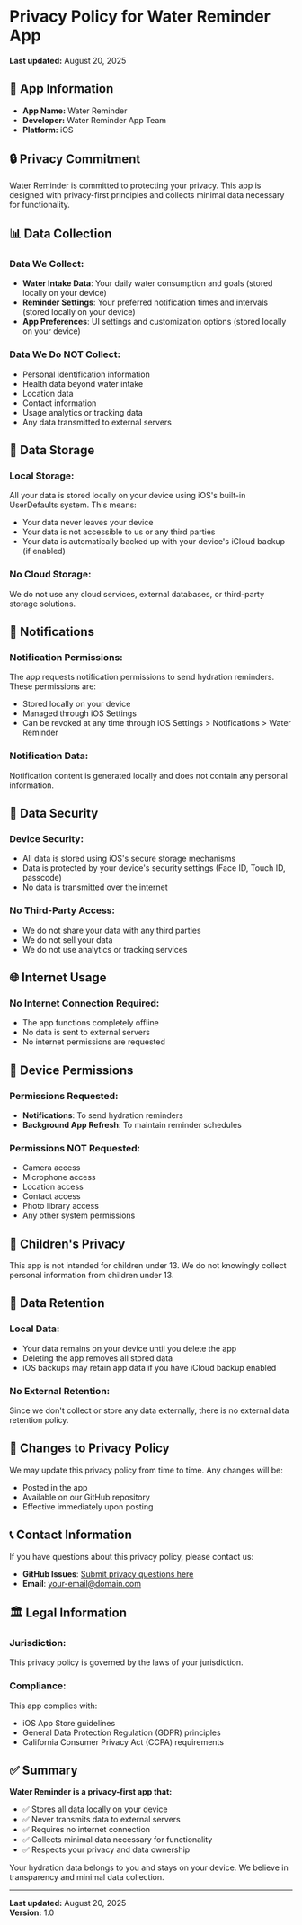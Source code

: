 # Privacy Policy for Water Reminder App

**Last updated:** August 20, 2025

## 📱 App Information
- **App Name:** Water Reminder
- **Developer:** Water Reminder App Team
- **Platform:** iOS

## 🔒 Privacy Commitment

Water Reminder is committed to protecting your privacy. This app is designed with privacy-first principles and collects minimal data necessary for functionality.

## 📊 Data Collection

### **Data We Collect:**
- **Water Intake Data**: Your daily water consumption and goals (stored locally on your device)
- **Reminder Settings**: Your preferred notification times and intervals (stored locally on your device)
- **App Preferences**: UI settings and customization options (stored locally on your device)

### **Data We Do NOT Collect:**
- Personal identification information
- Health data beyond water intake
- Location data
- Contact information
- Usage analytics or tracking data
- Any data transmitted to external servers

## 💾 Data Storage

### **Local Storage:**
All your data is stored locally on your device using iOS's built-in UserDefaults system. This means:
- Your data never leaves your device
- Your data is not accessible to us or any third parties
- Your data is automatically backed up with your device's iCloud backup (if enabled)

### **No Cloud Storage:**
We do not use any cloud services, external databases, or third-party storage solutions.

## 🔔 Notifications

### **Notification Permissions:**
The app requests notification permissions to send hydration reminders. These permissions are:
- Stored locally on your device
- Managed through iOS Settings
- Can be revoked at any time through iOS Settings > Notifications > Water Reminder

### **Notification Data:**
Notification content is generated locally and does not contain any personal information.

## 🔐 Data Security

### **Device Security:**
- All data is stored using iOS's secure storage mechanisms
- Data is protected by your device's security settings (Face ID, Touch ID, passcode)
- No data is transmitted over the internet

### **No Third-Party Access:**
- We do not share your data with any third parties
- We do not sell your data
- We do not use analytics or tracking services

## 🌐 Internet Usage

### **No Internet Connection Required:**
- The app functions completely offline
- No data is sent to external servers
- No internet permissions are requested

## 📱 Device Permissions

### **Permissions Requested:**
- **Notifications**: To send hydration reminders
- **Background App Refresh**: To maintain reminder schedules

### **Permissions NOT Requested:**
- Camera access
- Microphone access
- Location access
- Contact access
- Photo library access
- Any other system permissions

## 👥 Children's Privacy

This app is not intended for children under 13. We do not knowingly collect personal information from children under 13.

## 🔄 Data Retention

### **Local Data:**
- Your data remains on your device until you delete the app
- Deleting the app removes all stored data
- iOS backups may retain app data if you have iCloud backup enabled

### **No External Retention:**
Since we don't collect or store any data externally, there is no external data retention policy.

## 📝 Changes to Privacy Policy

We may update this privacy policy from time to time. Any changes will be:
- Posted in the app
- Available on our GitHub repository
- Effective immediately upon posting

## 📞 Contact Information

If you have questions about this privacy policy, please contact us:

- **GitHub Issues**: [Submit privacy questions here](https://github.com/yourusername/WaterReminderApp/issues)
- **Email**: [your-email@domain.com](mailto:your-email@domain.com)

## 🏛️ Legal Information

### **Jurisdiction:**
This privacy policy is governed by the laws of your jurisdiction.

### **Compliance:**
This app complies with:
- iOS App Store guidelines
- General Data Protection Regulation (GDPR) principles
- California Consumer Privacy Act (CCPA) requirements

## ✅ Summary

**Water Reminder is a privacy-first app that:**
- ✅ Stores all data locally on your device
- ✅ Never transmits data to external servers
- ✅ Requires no internet connection
- ✅ Collects minimal data necessary for functionality
- ✅ Respects your privacy and data ownership

Your hydration data belongs to you and stays on your device. We believe in transparency and minimal data collection.

---

**Last updated:** August 20, 2025  
**Version:** 1.0

